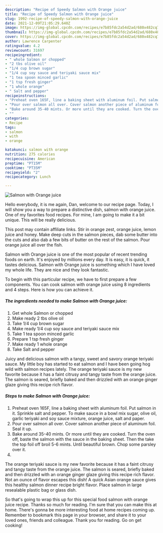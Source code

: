 ```yaml
---
description: "Recipe of Speedy Salmon with Orange juice"
title: "Recipe of Speedy Salmon with Orange juice"
slug: 1992-recipe-of-speedy-salmon-with-orange-juice
date: 2021-12-09T21:05:29.640Z
image: https://img-global.cpcdn.com/recipes/e7b85fdc2a54d2ad/680x482cq70/salmon-with-orange-juice-recipe-main-photo.jpg
thumbnail: https://img-global.cpcdn.com/recipes/e7b85fdc2a54d2ad/680x482cq70/salmon-with-orange-juice-recipe-main-photo.jpg
cover: https://img-global.cpcdn.com/recipes/e7b85fdc2a54d2ad/680x482cq70/salmon-with-orange-juice-recipe-main-photo.jpg
author: Lawrence Carpenter
ratingvalue: 4.2
reviewcount: 31697
recipeingredient:
- " whole Salmon or chopped"
- "2 tbs olive oil"
- "1/4 cup brown sugar"
- "1/4 cup soy sauce and teriyaki sauce mix"
- "1 tea spoon minced garlic"
- "1 tsp fresh ginger"
- "1 whole orange"
- " Salt and pepper"
recipeinstructions:
- "Preheat oven 165F, line a baking sheet with aluminum foil. Put salmon in it. Sprinkle salt and pepper. To make sauce in a bowl mix sugar, olive oil, garlic teriyaki and soy sauce mixture, orange juice, salt and paper."
- "Pour over salmon all over. Cover salmon another piece of aluminum foil. Seal it up."
- "Bake around 35-40 mints. Or more until they are cooked. Turn the oven off, baste the salmon with the sauce in the baking sheet. Then the take the top foil off broil 5-6 mints. Until beautiful brown. Chop some parsley over it."
- ""
categories:
- Recipe
tags:
- salmon
- with
- orange

katakunci: salmon with orange 
nutrition: 275 calories
recipecuisine: American
preptime: "PT15M"
cooktime: "PT35M"
recipeyield: "2"
recipecategory: Lunch

---
```



![Salmon with Orange juice](https://img-global.cpcdn.com/recipes/e7b85fdc2a54d2ad/680x482cq70/salmon-with-orange-juice-recipe-main-photo.jpg)

Hello everybody, it is me again, Dan, welcome to our recipe page. Today, I will show you a way to prepare a distinctive dish, salmon with orange juice. One of my favorites food recipes. For mine, I am going to make it a bit unique. This will be really delicious.

This post may contain affiliate links. Stir in orange zest, orange juice, lemon juice and honey. Make deep cuts in the salmon pieces, dab some butter into the cuts and also dab a few bits of butter on the rest of the salmon. Pour orange juice all over the fish.

Salmon with Orange juice is one of the most popular of recent trending foods on earth. It's enjoyed by millions every day. It is easy, it is quick, it tastes delicious. Salmon with Orange juice is something which I have loved my whole life. They are nice and they look fantastic.


To begin with this particular recipe, we have to first prepare a few components. You can cook salmon with orange juice using 8 ingredients and 4 steps. Here is how you can achieve it.

<!--inarticleads1-->

##### The ingredients needed to make Salmon with Orange juice:

1. Get  whole Salmon or chopped
1. Make ready 2 tbs olive oil
1. Take 1/4 cup brown sugar
1. Make ready 1/4 cup soy sauce and teriyaki sauce mix
1. Take 1 tea spoon minced garlic
1. Prepare 1 tsp fresh ginger
1. Make ready 1 whole orange
1. Take  Salt and pepper


Juicy and delicious salmon with a tangy, sweet and savory orange teriyaki sauce. My little boy has started to eat salmon and I have been going hog wild with salmon recipes lately. The orange teriyaki sauce is my new favorite because it has a faint citrusy and tangy taste from the orange juice. The salmon is seared, briefly baked and then drizzled with an orange ginger glaze giving this recipe rich flavor. 

<!--inarticleads2-->

##### Steps to make Salmon with Orange juice:

1. Preheat oven 165F, line a baking sheet with aluminum foil. Put salmon in it. Sprinkle salt and pepper. To make sauce in a bowl mix sugar, olive oil, garlic teriyaki and soy sauce mixture, orange juice, salt and paper.
1. Pour over salmon all over. Cover salmon another piece of aluminum foil. Seal it up.
1. Bake around 35-40 mints. Or more until they are cooked. Turn the oven off, baste the salmon with the sauce in the baking sheet. Then the take the top foil off broil 5-6 mints. Until beautiful brown. Chop some parsley over it.
1. 


The orange teriyaki sauce is my new favorite because it has a faint citrusy and tangy taste from the orange juice. The salmon is seared, briefly baked and then drizzled with an orange ginger glaze giving this recipe rich flavor. Not an ounce of flavor escapes this dish! A quick Asian orange sauce gives this healthy salmon dinner recipe bright flavor. Place salmon in large resealable plastic bag or glass dish. 

So that's going to wrap this up for this special food salmon with orange juice recipe. Thanks so much for reading. I'm sure that you can make this at home. There's gonna be more interesting food at home recipes coming up. Remember to bookmark this page in your browser, and share it to your loved ones, friends and colleague. Thank you for reading. Go on get cooking!

